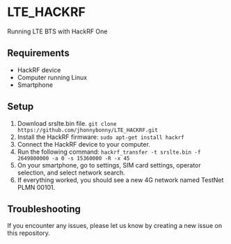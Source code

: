 # LTE_HACKRF
Running LTE BTS with HackRF One

## Requirements
- HackRF device
- Computer running Linux
- Smartphone

## Setup
1. Download srslte.bin file. `git clone https://github.com/jhonnybonny/LTE_HACKRF.git`
2. Install the HackRF firmware: `sudo apt-get install hackrf`
3. Connect the HackRF device to your computer.
4. Run the following command: `hackrf_transfer -t srslte.bin -f 2649800000 -a 0 -s 15360000 -R -x 45`
5. On your smartphone, go to settings, SIM card settings, operator selection, and select network search.
6. If everything worked, you should see a new 4G network named TestNet PLMN 00101.

## Troubleshooting
If you encounter any issues, please let us know by creating a new issue on this repository.
